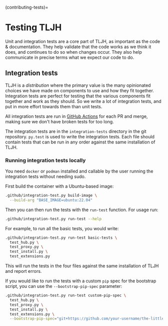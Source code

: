(contributing-tests)=

# Testing TLJH

Unit and integration tests are a core part of TLJH, as important as
the code & documentation. They help validate that the code works as
we think it does, and continues to do so when changes occur. They
also help communicate in precise terms what we expect our code
to do.

## Integration tests

TLJH is a _distribution_ where the primary value is the many
opinionated choices we have made on components to use and how
they fit together. Integration tests are perfect for testing
that the various components fit together and work as they should.
So we write a lot of integration tests, and put in more effort
towards them than unit tests.

All integration tests are run in [GitHub Actions](https://github.com/jupyterhub/the-littlest-jupyterhub/actions)
for each PR and merge, making sure we don't have broken tests
for too long.

The integration tests are in the `integration-tests` directory
in the git repository. `py.test` is used to write the integration
tests. Each file should contain tests that can be run in any order
against the same installation of TLJH.

### Running integration tests locally

You need `docker` or `podman` installed and callable by the user
running the integration tests without needing sudo.

First build the container with a Ubuntu-based image:

```bash
.github/integration-test.py build-image \
  --build-arg "BASE_IMAGE=ubuntu:22.04"
```

Then you can then run the tests with the `run-test` function. For usage run:

```bash
.github/integration-test.py run-test --help
```

For example, to run all the basic tests, you would write:

```bash
.github/integration-test.py run-test basic-tests \
  test_hub.py \
  test_proxy.py \
  test_install.py \
  test_extensions.py
```

This will run the tests in the four files against the same installation
of TLJH and report errors.

If you would like to run the tests with a custom `pip` spec for the bootstrap script, you can use the `--bootstrap-pip-spec`
parameter:

```bash
.github/integration-test.py run-test custom-pip-spec \
  test_hub.py \
  test_proxy.py \
  test_install.py \
  test_extensions.py \
  --bootstrap-pip-spec="git+https://github.com/your-username/the-littlest-jupyterhub.git@branch-name"
```

